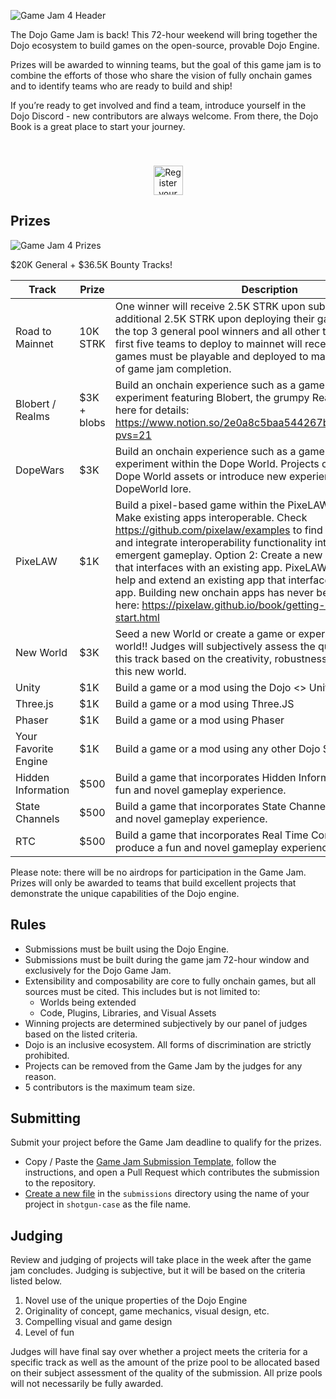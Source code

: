 ![Game Jam 4 Header](.github/assets/game-jam-4/header.png)

The Dojo Game Jam is back! This 72-hour weekend will bring together the Dojo ecosystem to build games on the open-source, provable Dojo Engine.

Prizes will be awarded to winning teams, but the goal of this game jam is to combine the efforts of those who share the vision of fully onchain games and to identify teams who are ready to build and ship!

If you’re ready to get involved and find a team, introduce yourself in the Dojo Discord - new contributors are always welcome. From there, the Dojo Book is a great place to start your journey.

<p align="center">
  <a href="https://github.com/dojoengine/game-jams/issues/new?assignees=&labels=&projects=&template=register_team.yaml&title=%5BTeam+Registration%5D:+Your+Team+Name">
    <img src=".github/assets/register.png" alt="Register your Team" style="height:47px;margin-top:40px;">
  </a>
</p>

## Prizes

![Game Jam 4 Prizes](.github/assets/game-jam-4/prizes.png)

$20K General + $36.5K Bounty Tracks!

| Track | Prize | Description |
| --- | --- | --- |
| Road to Mainnet | 10K STRK | One winner will receive 2.5K STRK upon submission and an additional 2.5K STRK upon deploying their game to mainnet. Of the top 3 general pool winners and all other track winners, the first five teams to deploy to mainnet will receive 1K STRK. All games must be playable and deployed to mainnet with 3 months of game jam completion. |
| Blobert / Realms | $3K + blobs | Build an onchain experience such as a game, social tool, ai experiment featuring Blobert, the grumpy Realms squire. Check here for details: https://www.notion.so/2e0a8c5baa544267b624ef7aad1ecd97?pvs=21 |
| DopeWars | $3K | Build an onchain experience such as a game, social tool, ai experiment within the Dope World. Projects can incorporate Dope World assets or introduce new experiences within the DopeWorld lore. |
| PixeLAW | $1K | Build a pixel-based game within the PixeLAW world! Option 1: Make existing apps interoperable. Check https://github.com/pixelaw/examples to find other app examples, and integrate interoperability functionality into them to create emergent gameplay. Option 2: Create a new interoperable app that interfaces with an existing app. PixeLAW contributors can help and extend an existing app that interfaces with your new app. Building new onchain apps has never been easier. Start here: https://pixelaw.github.io/book/getting-started/quick-start.html |
| New World | $3K | Seed a new World or create a game or experience in a new world!! Judges will subjectively assess the quality of projects for this track based on the creativity, robustness, and extensibility of this new world.  |
| Unity | $1K | Build a game or a mod using the Dojo <> Unity SDK |
| Three.js | $1K | Build a game or a mod using Three.JS |
| Phaser | $1K | Build a game or a mod using Phaser |
| Your Favorite Engine | $1K | Build a game or a mod using any other Dojo SDK |
| Hidden Information | $500 | Build a game that incorporates Hidden Information to produce a fun and novel gameplay experience. |
| State Channels | $500 | Build a game that incorporates State Channels to produce a fun and novel gameplay experience. |
| RTC | $500 | Build a game that incorporates Real Time Communication to produce a fun and novel gameplay experience. |

Please note: there will be no airdrops for participation in the Game Jam. Prizes will only be awarded to teams that build excellent projects that demonstrate the unique capabilities of the Dojo engine.

## Rules

- Submissions must be built using the Dojo Engine.
- Submissions must be built during the game jam 72-hour window and exclusively for the Dojo Game Jam.
- Extensibility and composability are core to fully onchain games, but all sources must be cited. This includes but is not limited to:
  - Worlds being extended
  - Code, Plugins, Libraries, and Visual Assets
- Winning projects are determined subjectively by our panel of judges based on the listed criteria.
- Dojo is an inclusive ecosystem. All forms of discrimination are strictly prohibited.
- Projects can be removed from the Game Jam by the judges for any reason.
- 5 contributors is the maximum team size.

## Submitting

Submit your project before the Game Jam deadline to qualify for the prizes.

- Copy / Paste the <a href="https://raw.githubusercontent.com/dojoengine/game-jams/main/submissions/TEMPLATE.md" target="_blank">Game Jam Submission Template</a>, follow the instructions, and open a Pull Request which contributes the submission to the repository.
- <a href="https://github.com/dojoengine/game-jams/new/main/submissions" target="_blank">Create a new file</a> in the `submissions` directory using the name of your project in `shotgun-case` as the file name.

## Judging

Review and judging of projects will take place in the week after the game jam concludes. Judging is subjective, but it will be based on the criteria listed below.

1. Novel use of the unique properties of the Dojo Engine
2. Originality of concept, game mechanics, visual design, etc.
3. Compelling visual and game design
4. Level of fun

Judges will have final say over whether a project meets the criteria for a specific track as well as the amount of the prize pool to be allocated based on their subject assessment of the quality of the submission. All prize pools will not necessarily be fully awarded.
